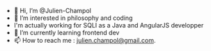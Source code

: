 - 👋 Hi, I’m @Julien-Champol
- 👀 I’m interested in philosophy and coding
- I'm actually working for SQLI as a Java and AngularJS developper
- 🌱 I’m currently learning frontend dev
- 📫 How to reach me : julien.champol@gmail.com.

<!---
Julien-Champol/Julien-Champol is a ✨ special ✨ repository because its `README.md` (this file) appears on your GitHub profile.
You can click the Preview link to take a look at your changes.
--->
